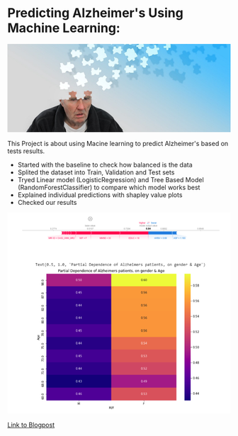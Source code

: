 # Predicting Alzheimer's Using Machine Learning:

![Welcome Image](https://github.com/medamer/Build-Week-2/blob/master/Images/alzheimers.png)

This Project is about using Macine learning to predict Alzheimer's based on tests results.

* Started with the baseline to check how balanced is the data
* Splited the dataset into Train, Validation and Test sets
* Tryed Linear model (LogisticRegression) and Tree Based Model (RandomForestClassifier) to compare which model works best
* Explained individual predictions with shapley value plots
* Checked our results

![Results](https://github.com/medamer/Build-Week-2/blob/master/Images/results.png)

[Link to Blogpost](https://edamer66.medium.com/predicting-alzheimers-using-machine-learning-bd88fe480d8d?sk=59462034e36db884ade424a480b02e6b)
